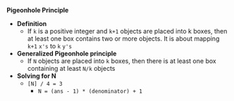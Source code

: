 **Pigeonhole Principle**

- **Definition**
	- If `k` is a positive integer and `k+1` objects are placed into k boxes, then at least one box contains two or more objects. It is about mapping `k+1` `x's` to `k` `y's`
- **Generalized Pigeonhole principle**
	- If `N` objects are placed into `k` boxes, then there is at least one box containing at least `N/k` objects
- **Solving for N**
	- `[N] / 4 = 3`
		- `N = (ans - 1) * (denominator) + 1`